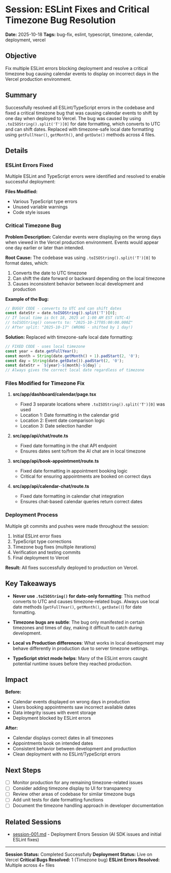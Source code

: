 # Session: ESLint Fixes and Critical Timezone Bug Resolution

**Date:** 2025-10-18
**Tags:** bug-fix, eslint, typescript, timezone, calendar, deployment, vercel

## Objective

Fix multiple ESLint errors blocking deployment and resolve a critical timezone bug causing calendar events to display on incorrect days in the Vercel production environment.

## Summary

Successfully resolved all ESLint/TypeScript errors in the codebase and fixed a critical timezone bug that was causing calendar events to shift by one day when deployed to Vercel. The bug was caused by using `.toISOString().split('T')[0]` for date formatting, which converts to UTC and can shift dates. Replaced with timezone-safe local date formatting using `getFullYear()`, `getMonth()`, and `getDate()` methods across 4 files.

## Details

### ESLint Errors Fixed

Multiple ESLint and TypeScript errors were identified and resolved to enable successful deployment:

**Files Modified:**
- Various TypeScript type errors
- Unused variable warnings
- Code style issues

### Critical Timezone Bug

**Problem Description:**
Calendar events were displaying on the wrong days when viewed in the Vercel production environment. Events would appear one day earlier or later than intended.

**Root Cause:**
The codebase was using `.toISOString().split('T')[0]` to format dates, which:
1. Converts the date to UTC timezone
2. Can shift the date forward or backward depending on the local timezone
3. Causes inconsistent behavior between local development and production

**Example of the Bug:**
```javascript
// BUGGY CODE - converts to UTC and can shift dates
const dateStr = date.toISOString().split('T')[0];
// If local time is Oct 18, 2025 at 1:00 AM EST (UTC-4)
// toISOString() converts to: "2025-10-17T05:00:00.000Z"
// After split: "2025-10-17" (WRONG - shifted by 1 day!)
```

**Solution:**
Replaced with timezone-safe local date formatting:
```javascript
// FIXED CODE - uses local timezone
const year = date.getFullYear();
const month = String(date.getMonth() + 1).padStart(2, '0');
const day = String(date.getDate()).padStart(2, '0');
const dateStr = `${year}-${month}-${day}`;
// Always gives the correct local date regardless of timezone
```

### Files Modified for Timezone Fix

1. **src/app/dashboard/calendar/page.tsx**
   - Fixed 3 separate locations where `.toISOString().split('T')[0]` was used
   - Location 1: Date formatting in the calendar grid
   - Location 2: Event date comparison logic
   - Location 3: Date selection handler

2. **src/app/api/chat/route.ts**
   - Fixed date formatting in the chat API endpoint
   - Ensures dates sent to/from the AI chat are in local timezone

3. **src/app/api/book-appointment/route.ts**
   - Fixed date formatting in appointment booking logic
   - Critical for ensuring appointments are booked on correct days

4. **src/app/api/calendar-chat/route.ts**
   - Fixed date formatting in calendar chat integration
   - Ensures chat-based calendar queries return correct dates

### Deployment Process

Multiple git commits and pushes were made throughout the session:
1. Initial ESLint error fixes
2. TypeScript type corrections
3. Timezone bug fixes (multiple iterations)
4. Verification and testing commits
5. Final deployment to Vercel

**Result:** All fixes successfully deployed to production on Vercel.

## Key Takeaways

- **Never use `.toISOString()` for date-only formatting**: This method converts to UTC and causes timezone-related bugs. Always use local date methods (`getFullYear()`, `getMonth()`, `getDate()`) for date formatting.

- **Timezone bugs are subtle**: The bug only manifested in certain timezones and times of day, making it difficult to catch during development.

- **Local vs Production differences**: What works in local development may behave differently in production due to server timezone settings.

- **TypeScript strict mode helps**: Many of the ESLint errors caught potential runtime issues before they reached production.

## Impact

**Before:**
- Calendar events displayed on wrong days in production
- Users booking appointments saw incorrect available dates
- Data integrity issues with event storage
- Deployment blocked by ESLint errors

**After:**
- Calendar displays correct dates in all timezones
- Appointments book on intended dates
- Consistent behavior between development and production
- Clean deployment with no ESLint/TypeScript errors

## Next Steps

- [ ] Monitor production for any remaining timezone-related issues
- [ ] Consider adding timezone display to UI for transparency
- [ ] Review other areas of codebase for similar timezone bugs
- [ ] Add unit tests for date formatting functions
- [ ] Document the timezone handling approach in developer documentation

## Related Sessions

- [session-001.md](./session-001.md) - Deployment Errors Session (AI SDK issues and initial ESLint fixes)

---

**Session Status:** Completed Successfully
**Deployment Status:** Live on Vercel
**Critical Bugs Resolved:** 1 (Timezone bug)
**ESLint Errors Resolved:** Multiple across 4+ files
